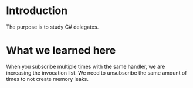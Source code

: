 # Introduction 
The purpose is to study C# delegates.

# What we learned here
When you subscribe multiple times with the same handler, we are increasing the invocation list. We need to
unsubscribe the same amount of times to not create memory leaks.
